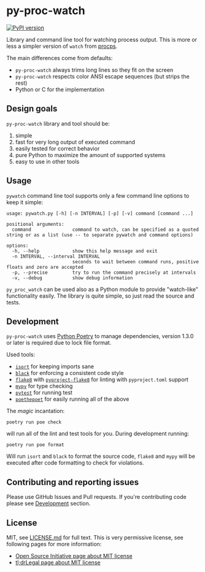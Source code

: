 # py-proc-watch

[![PyPI version](https://badge.fury.io/py/py-proc-watch.svg)](https://badge.fury.io/py/py-proc-watch)

Library and command line tool for watching process output. This is more or less a simpler version of `watch` from [procps](https://gitlab.com/procps-ng/procps).

The main differences come from defaults:

* `py-proc-watch` always trims long lines so they fit on the screen
* `py-proc-watch` respects color ANSI escape sequences (but strips the rest)
* Python or C for the implementation

## Design goals

`py-proc-watch` library and tool should be:

1. simple
2. fast for very long output of executed command
3. easily tested for correct behavior
4. pure Python to maximize the amount of supported systems
5. easy to use in other tools

## Usage

`pywatch` command line tool supports only a few command line options to keep it simple:

```text
usage: pywatch.py [-h] [-n INTERVAL] [-p] [-v] command [command ...]

positional arguments:
  command               command to watch, can be specified as a quoted string or as a list (use -- to separate pywatch and command options)

options:
  -h, --help            show this help message and exit
  -n INTERVAL, --interval INTERVAL
                        seconds to wait between command runs, positive floats and zero are accepted
  -p, --precise         try to run the command precisely at intervals
  -v, --debug           show debug information
```

`py_proc_watch` can be used also as a Python module to provide "watch-like" functionality easily. The library is quite simple, so just read the source and tests.

## Development

`py-proc-watch` uses [Python Poetry](https://python-poetry.org/) to manage dependencies, version 1.3.0 or later is required due to lock file format.

Used tools:

* [`isort`](https://pypi.org/project/isort/) for keeping imports sane
* [`black`](https://pypi.org/project/black/) for enforcing a consistent code style
* [`flake8`](https://pypi.org/project/flake8/) with [`pyproject-flake8`](https://pypi.org/project/pyproject-flake8/) for linting with `pyproject.toml` support
* [`mypy`](https://pypi.org/project/mypy/) for type checking
* [`pytest`](https://pypi.org/project/pytest/) for running test
* [`poethepoet`](https://pypi.org/project/poethepoet/) for easily running all of the above

The _magic_ incantation:

```shell
poetry run poe check
```

will run all of the lint and test tools for you. During development running:

```shell
poetry run poe format
```

Will run `isort` and `black` to format the source code, `flake8` and `mypy` will be executed after code formatting to check for violations.

## Contributing and reporting issues

Please use GitHub Issues and Pull requests. If you're contributing code please see [Development](#development) section.

## License

MIT, see [LICENSE.md](./LICENSE.md) for full text. This is very permissive license, see following pages for more information:

* [Open Source Initiative page about MIT license](https://opensource.org/licenses/MIT)
* [tl;drLegal page about MIT license](https://tldrlegal.com/license/mit-license)
